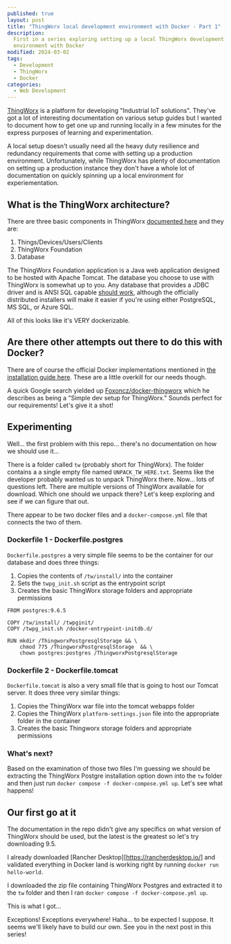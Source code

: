 ```yaml
---
published: true
layout: post
title: "ThingWorx local development environment with Docker - Part 1"
description:
  First in a series exploring setting up a local ThingWorx development
  environment with Docker
modified: 2024-03-02
tags:
  - Development
  - ThingWorx
  - Docker
categories:
  - Web Development
---
```


[ThingWorx](https://www.ptc.com/en/products/thingworx) is a platform for
developing "Industrial IoT solutions". They've got a lot of interesting
documentation on various setup guides but I wanted to document how to get one up
and running locally in a few minutes for the express purposes of learning and
experimentation.

A local setup doesn't usually need all the heavy duty resilience and redundancy
requirements that come with setting up a production environment. Unfortunately,
while ThingWorx has plenty of documentation on setting up a production instance
they don't have a whole lot of documentation on quickly spinning up a local
environment for experiementation.

## What is the ThingWorx architecture?

There are three basic components in ThingWorx
[documented here](https://support.ptc.com/help/thingworx/platform/r9/en/index.html#page/ThingWorx/Help/Installation/DeploymentArchitecture/thingworx_foundation_deployment_components.html)
and they are:

1. Things/Devices/Users/Clients
2. ThingWorx Foundation
3. Database

The ThingWorx Foundation application is a Java web application designed to be
hosted with Apache Tomcat. The database you choose to use with ThingWorx is
somewhat up to you. Any database that provides a JDBC driver and is ANSI SQL
capable
[should work](https://support.ptc.com/help/thingworx/platform/r9/en/index.html#page/ThingWorx/Help/ModelandDataBestPractices/persistenceProviderOptions.html),
although the officially distributed installers will make it easier if you're
using either PostgreSQL, MS SQL, or Azure SQL.

All of this looks like it's VERY dockerizable.

## Are there other attempts out there to do this with Docker?

There are of course the official Docker implementations mentioned in
[the installation guide here](https://support.ptc.com/help/thingworx/platform/r9/en/index.html#page/ThingWorx/Help/Installation/ThingWorxDockerGuide/thingworx_docker_landing_page.html#).
These are a little overkill for our needs though.

A quick Google search yielded up
[Foxoncz/docker-thingworx](https://github.com/Foxoncz/docker-thingworx) which he
describes as being a "Simple dev setup for ThingWorx." Sounds perfect for our
requirements! Let's give it a shot!

## Experimenting

Well... the first problem with this repo... there's no documentation on how we
should use it...

There is a folder called `tw` (probably short for ThingWorx). The folder
contains a a single empty file named `UNPACK_TW_HERE.txt`. Seems like the
developer probably wanted us to unpack ThingWorx there. Now... lots of questions
left. There are multiple versions of ThingWorx available for download. Which one
should we unpack there? Let's keep exploring and see if we can figure that out.

There appear to be two docker files and a `docker-compose.yml` file that
connects the two of them.

### Dockerfile 1 - Dockerfile.postgres

`Dockerfile.postgres` a very simple file seems to be the container for our
database and does three things:

1. Copies the contents of `/tw/install/` into the container
2. Sets the `twpg_init.sh` script as the entrypoint script
3. Creates the basic ThingWorx storage folders and appropriate permissions

```
FROM postgres:9.6.5

COPY /tw/install/ /twpginit/
COPY /twpg_init.sh /docker-entrypoint-initdb.d/

RUN mkdir /ThingworxPostgresqlStorage && \
    chmod 775 /ThingworxPostgresqlStorage  && \
    chown postgres:postgres /ThingworxPostgresqlStorage
```

### Dockerfile 2 - Dockerfile.tomcat

`Dockerfile.tomcat` is also a very small file that is going to host our Tomcat
server. It does three very similar things:

1. Copies the ThingWorx war file into the tomcat webapps folder
2. Copies the ThingWorx `platform-settings.json` file into the appropriate
   folder in the container
3. Creates the basic Thingworx storage folders and appropriate permissions

### What's next?

Based on the examination of those two files I'm guessing we should be extracting
the ThingWorx Postgre installation option down into the `tw` folder and then
just run `docker compose -f docker-compose.yml up`. Let's see what happens!

## Our first go at it

The documentation in the repo didn't give any specifics on what version of
ThingWorx should be used, but the latest is the greatest so let's try
downloading 9.5.

I already downloaded [Rancher Desktop][https://rancherdesktop.io/] and validated
everything in Docker land is working right by running `docker run hello-world`.

I downloaded the zip file containing ThingWorx Postgres and extracted it to the
`tw` folder and then I ran `docker compose -f docker-compose.yml up`.

This is what I got...

Exceptions! Exceptions everywhere! Haha... to be expected I suppose. It seems
we'll likely have to build our own. See you in the next post in this series!
